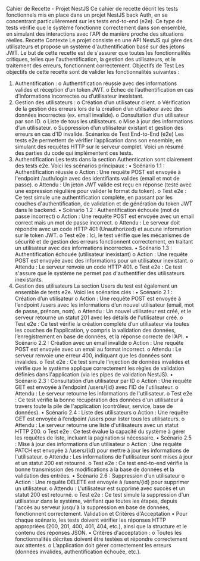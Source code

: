 Cahier de Recette - Projet NestJS
Ce cahier de recette décrit les tests fonctionnels mis en place dans un projet NestJS back Auth, en se concentrant particulièrement sur les tests end-to-end (e2e). Ce type de tests vérifie que le système fonctionne correctement dans son ensemble, en simulant des interactions avec l'API de manière proche des situations réelles. 
Recette 
Contexte
Le projet consiste en une API NestJS qui gère des utilisateurs et propose un système d'authentification basé sur des jetons JWT. Le but de cette recette est de s'assurer que toutes les fonctionnalités critiques, telles que l'authentification, la gestion des utilisateurs, et le traitement des erreurs, fonctionnent correctement.
Objectifs de Test
Les objectifs de cette recette sont de valider les fonctionnalités suivantes :
1.	Authentification :
o	Authentification réussie avec des informations valides et réception d’un token JWT.
o	Échec de l’authentification en cas d’informations incorrectes ou d’utilisateur inexistant.
2.	Gestion des utilisateurs :
o	Création d’un utilisateur client.
o	Vérification de la gestion des erreurs lors de la création d’un utilisateur avec des données incorrectes (ex. email invalide).
o	Consultation d’un utilisateur par son ID.
o	Liste de tous les utilisateurs.
o	Mise à jour des informations d’un utilisateur.
o	Suppression d’un utilisateur existant et gestion des erreurs en cas d'ID invalide.
Scénarios de Test End-to-End (e2e)
Les tests e2e permettent de vérifier l’application dans son ensemble, en simulant des requêtes HTTP sur le serveur complet. Voici un résumé des parties du code qui implémentent ces tests.
1. Authentification
Les tests dans la section Authentication sont clairement des tests e2e. Voici les scénarios principaux :
•	Scénario 1.1 : Authentification réussie
o	Action : Une requête POST est envoyée à l'endpoint /auth/login avec des identifiants valides (email et mot de passe).
o	Attendu : Un jeton JWT valide est reçu en réponse (testé avec une expression régulière pour valider le format du token).
o	Test e2e : Ce test simule une authentification complète, en passant par les couches d'authentification, de validation et de génération du token JWT dans le backend.
•	Scénario 1.2 : Authentification échouée (mot de passe incorrect)
o	Action : Une requête POST est envoyée avec un email correct mais un mot de passe incorrect.
o	Attendu : Le serveur doit répondre avec un code HTTP 401 (Unauthorized) et aucune information sur le token JWT.
o	Test e2e : Ici, le test vérifie que les mécanismes de sécurité et de gestion des erreurs fonctionnent correctement, en traitant un utilisateur avec des informations incorrectes.
•	Scénario 1.3 : Authentification échouée (utilisateur inexistant)
o	Action : Une requête POST est envoyée avec des informations pour un utilisateur inexistant.
o	Attendu : Le serveur renvoie un code HTTP 401.
o	Test e2e : Ce test s'assure que le système ne permet pas d'authentifier des utilisateurs inexistants.
2. Gestion des utilisateurs
La section Users du test est également un ensemble de tests e2e. Voici les scénarios clés :
•	Scénario 2.1 : Création d’un utilisateur
o	Action : Une requête POST est envoyée à l’endpoint /users avec les informations d’un nouvel utilisateur (email, mot de passe, prénom, nom).
o	Attendu : Un nouvel utilisateur est créé, et le serveur retourne un statut 201 avec les détails de l'utilisateur créé.
o	Test e2e : Ce test vérifie la création complète d’un utilisateur via toutes les couches de l’application, y compris la validation des données, l’enregistrement en base de données, et la réponse correcte de l’API.
•	Scénario 2.2 : Création avec un email invalide
o	Action : Une requête POST est envoyée avec un email au format incorrect.
o	Attendu : Le serveur renvoie une erreur 400, indiquant que les données sont invalides.
o	Test e2e : Ce test simule l'injection de données invalides et vérifie que le système applique correctement les règles de validation définies dans l'application (via les pipes de validation NestJS).
•	Scénario 2.3 : Consultation d’un utilisateur par ID
o	Action : Une requête GET est envoyée à l’endpoint /users/{id} avec l’ID de l'utilisateur.
o	Attendu : Le serveur retourne les informations de l'utilisateur.
o	Test e2e : Ce test vérifie la bonne récupération des données d'un utilisateur à travers toute la pile de l'application (contrôleur, service, base de données).
•	Scénario 2.4 : Liste des utilisateurs
o	Action : Une requête GET est envoyée à l’endpoint /users pour lister tous les utilisateurs.
o	Attendu : Le serveur retourne une liste d'utilisateurs avec un statut HTTP 200.
o	Test e2e : Ce test évalue la capacité du système à gérer les requêtes de liste, incluant la pagination si nécessaire.
•	Scénario 2.5 : Mise à jour des informations d’un utilisateur
o	Action : Une requête PATCH est envoyée à /users/{id} pour mettre à jour les informations de l'utilisateur.
o	Attendu : Les informations de l'utilisateur sont mises à jour et un statut 200 est retourné.
o	Test e2e : Ce test end-to-end vérifie la bonne transmission des modifications à la base de données et la validation des entrées.
•	Scénario 2.6 : Suppression d’un utilisateur
o	Action : Une requête DELETE est envoyée à /users/{id} pour supprimer un utilisateur.
o	Attendu : L'utilisateur est supprimé avec succès et un statut 200 est retourné.
o	Test e2e : Ce test simule la suppression d'un utilisateur dans le système, vérifiant que toutes les étapes, depuis l'accès au serveur jusqu'à la suppression en base de données, fonctionnent correctement.
Validation et Critères d'Acceptation
•	Pour chaque scénario, les tests doivent vérifier les réponses HTTP appropriées (200, 201, 400, 401, 404, etc.), ainsi que la structure et le contenu des réponses JSON.
•	Critères d'acceptation :
o	Toutes les fonctionnalités décrites doivent être testées et répondre correctement aux attentes.
o	L’application doit gérer correctement les erreurs (données invalides, authentification échouée, etc.).

